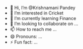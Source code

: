 - 👋 Hi, I’m @Krishnamani Pandey
- 👀 I’m interested in Cricket
- 🌱 I’m currently learning Finance
- 💞️ I’m looking to collaborate on ...
- 📫 How to reach me ...
- 😄 Pronouns: ...
- ⚡ Fun fact: ...

<!---
Krishnamani9630/Krishnamani9630 is a ✨ special ✨ repository because its `README.md` (this file) appears on your GitHub profile.
You can click the Preview link to take a look at your changes.
--->

